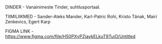 DINDER - Vanainimeste Tinder, suhtlusportaal.


TIIMILIIKMED - Sander-Aleks Mander, Karl-Patric Rohi, Kristo Tänak, Mairi Zenkevics, Egert Karp


FIGMA LINK - https://www.figma.com/file/H50PXyPZjaykELkuT9TuiO/Untitled

